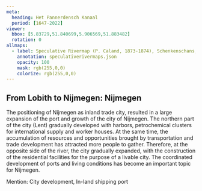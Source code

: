 ```yaml
---
meta:
  heading: Het Pannerdensch Kanaal
  period: [1647-2022]
viewer:
  bbox: [5.83729,51.840699,5.906569,51.883482]
  rotation: 0
allmaps:
  - label: Speculative Rivermap (P. Caland, 1873-1874), Schenkenschans, no. 1, Kekerdom, no. 2, Nijmegen, no. 3, Herveld, no. 4. First Revision, series I, 2023. 900 x 600 mm. Scale 1:10,000. The Berlage. Based on Rivermap. First Revision, Schenkenschans, no. 1, Kekerdom, no. 2, Nijmegen, no. 3, Herveld, no. 4, series I, 1873-1874. 900 x 600 mm. Scale 1:10,000. P. Caland. Geoplaza, VU Amsterdam. 
    annotation: speculativerivermaps.json
    opacity: 100
    mask: rgb(255,0,0)
    colorize: rgb(255,0,0)
---
```


## From Lobith to Nijmegen: Nijmegen

The positioning of Nijmegen as inland trade city, resulted in a large expansion of the port and growth of the city of Nijmegen. The northern part of the city (Lent) gradually developed with harbors, petrochemical clusters for international supply and worker houses. At the same time, the accumulation of resources and opportunities brought by transportation and trade development has attracted more people to gather. Therefore, at the opposite side of the river, the city gradually expanded, with the construction of the residential facilities for the purpose of a livable city. The coordinated development of ports and living conditions has become an important topic for Nijmegen.

Mention: City development, In-land shipping port

